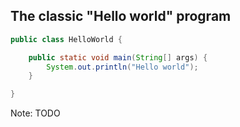 ## The classic "Hello world" program

```java
public class HelloWorld {

    public static void main(String[] args) {
        System.out.println("Hello world");
    }

}
```
Note:
TODO